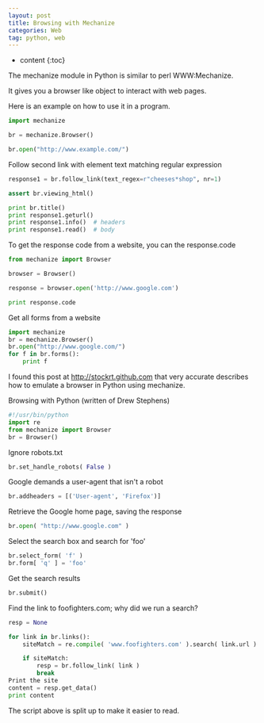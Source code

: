 ```yaml
---
layout: post
title: Browsing with Mechanize
categories: Web
tag: python, web
---
```

 
* content
{:toc}

The mechanize module in Python is similar to perl WWW:Mechanize.

It gives you a browser like object to interact with web pages.

Here is an example on how to use it in a program.

```python
import mechanize

br = mechanize.Browser()

br.open("http://www.example.com/")
```

Follow second link with element text matching regular expression

```python
response1 = br.follow_link(text_regex=r"cheeses*shop", nr=1)

assert br.viewing_html()

print br.title()
print response1.geturl()
print response1.info()  # headers
print response1.read()  # body
```

To get the response code from a website, you can the response.code

```python
from mechanize import Browser

browser = Browser()

response = browser.open('http://www.google.com')

print response.code
```

Get all forms from a website

```python
import mechanize
br = mechanize.Browser()
br.open("http://www.google.com/")
for f in br.forms():
    print f
```

I found this post at http://stockrt.github.com that very accurate describes how
to emulate a browser in Python using mechanize.

Browsing with Python (written of Drew Stephens)

```python
#!/usr/bin/python
import re
from mechanize import Browser
br = Browser()
```

Ignore robots.txt

```python
br.set_handle_robots( False )
```

Google demands a user-agent that isn't a robot

```python
br.addheaders = [('User-agent', 'Firefox')]
```

Retrieve the Google home page, saving the response

```python
br.open( "http://www.google.com" )
```

Select the search box and search for 'foo'

```python
br.select_form( 'f' )
br.form[ 'q' ] = 'foo'
```

Get the search results

```python
br.submit()
```

Find the link to foofighters.com; why did we run a search?

```python
resp = None

for link in br.links():
    siteMatch = re.compile( 'www.foofighters.com' ).search( link.url )

    if siteMatch:
        resp = br.follow_link( link )
        break
Print the site
content = resp.get_data()
print content
```

The script above is split up to make it easier to read.
